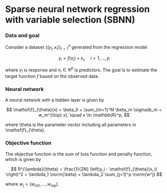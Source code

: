 # Sparse neural network regression with variable selection (SBNN)

### Data and goal
Consider a dataset $\{(y_i, x_i) \}_{i=1}^n$ gererated from the regression model

$$
y_i = f(x_i) + \varepsilon_i, \quad i = 1, \ldots, p
$$

where $y_i$ is response and $x_i \in \mathbb{R}^p$ is predictors.
The goal is to estimate the target function $f$ based on the observed data.

### Neural network
A neural network with a hidden layer is given by

$$
\mathsf{f}_{\theta}(x) = \beta_0 + \sum_{m=1}^M \beta_m \sigma(b_m + w_m^{\top} x), \quad x \in \mathbb{R}^p,
$$

where \theta is the parameter vector including all parameters in \mathsf{f}_{\theta}.

### Objective function
The objective function is the sum of loss function and penalty function, which is given by

$$
R^{\lambda}(\theta) = \frac{1}{2N} \left(y_i - \mathsf{f}_{\theta}(x_i) \right)^2 + \lambda_1 \norm{\beta} + \lambda_2 \sum_{j=1}^p \norm{w^j}
$$

where $w_j = (w_{m1}, \ldots, w_{mp})$.
